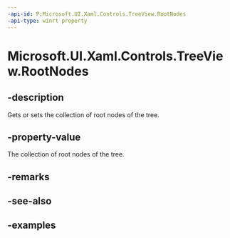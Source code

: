 ```yaml
---
-api-id: P:Microsoft.UI.Xaml.Controls.TreeView.RootNodes
-api-type: winrt property
---
```


<!-- Property syntax.
public IVector<TreeViewNode> RootNodes { get; }
-->

# Microsoft.UI.Xaml.Controls.TreeView.RootNodes

## -description

Gets or sets the collection of root nodes of the tree.

## -property-value

The collection of root nodes of the tree.

## -remarks

## -see-also

## -examples

